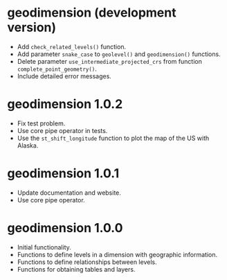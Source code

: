 # geodimension (development version)
* Add `check_related_levels()` function.
* Add parameter `snake_case` to `geolevel()` and `geodimension()` functions.
* Delete parameter `use_intermediate_projected_crs` from function `complete_point_geometry()`.
* Include detailed error messages.

# geodimension 1.0.2
* Fix test problem.
* Use core pipe operator in tests.
* Use the `st_shift_longitude` function to plot the map of the US with Alaska.

# geodimension 1.0.1
* Update documentation and website.
* Use core pipe operator.

# geodimension 1.0.0
* Initial functionality.
* Functions to define levels in a dimension with geographic information.
* Functions to define relationships between levels.
* Functions for obtaining tables and layers.

